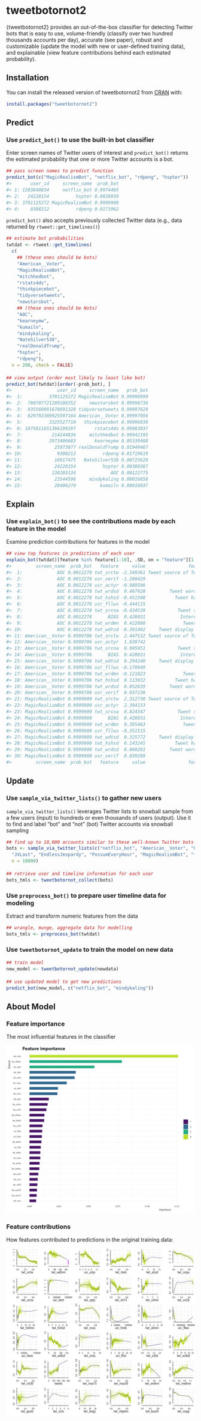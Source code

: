 
<!-- README.md is generated from README.Rmd. Please edit that file -->

# tweetbotornot2

<!-- badges: start -->

<!-- badges: end -->

{tweetbotornot2} provides an out-of-the-box classifier for detecting
Twitter bots that is easy to use, volume-friendly (classify over two
hundred thousands accounts per day), accurate (see paper), robust and
customizable (update the model with new or user-defined training data),
and explainable (view feature contributions behind each estimated
probability).

## Installation

You can install the released version of tweetbotornot2 from
[CRAN](https://CRAN.R-project.org) with:

``` r
install.packages("tweetbotornot2")
```

## Predict

### Use `predict_bot()` to use the built-in bot classifier

Enter screen names of Twitter users of interest and `predict_bot()`
returns the estimated probability that one or more Twitter accounts is a
bot.

``` r
## pass screen names to predict function
predict_bot(c("MagicRealismBot", "netflix_bot", "rdpeng", "hspter"))
#>       user_id     screen_name  prob_bot
#> 1: 1203840834     netflix_bot 0.9974465
#> 2:   24228154          hspter 0.0038939
#> 3: 3701125272 MagicRealismBot 0.9999900
#> 4:    9308212          rdpeng 0.0171962
```

`predict_bot()` also accepts previously collected Twitter data (e.g.,
data returned by `rtweet::get_timelines()`)

``` r
## estimate bot probabilities
twtdat <- rtweet::get_timelines(
  c(
    ## (these ones should be bots)
    "American__Voter",
    "MagicRealismBot", 
    "mitchhedbot",
    "rstats4ds", 
    "thinkpiecebot", 
    "tidyversetweets", 
    "newstarsbot",
    ## (these ones should be Nots)
    "AOC", 
    "kearneymw", 
    "kumailn", 
    "mindykaling", 
    "NateSilver538", 
    "realDonaldTrump", 
    "hspter",
    "rdpeng"),
  n = 200, check = FALSE)

## view output (order most likely to least like bot)
predict_bot(twtdat)[order(-prob_bot), ]
#>                 user_id     screen_name   prob_bot
#>  1:          3701125272 MagicRealismBot 0.99998999
#>  2:  780707721209188352     newstarsbot 0.99998736
#>  3:  935569091678691328 tidyversetweets 0.99997628
#>  4:  829792389925597184 American__Voter 0.99997056
#>  5:          3325527710   thinkpiecebot 0.99996030
#>  6: 1075011651366199297       rstats4ds 0.99983037
#>  7:           214244836     mitchhedbot 0.99942195
#>  8:          2973406683       kearneymw 0.05339408
#>  9:            25073877 realDonaldTrump 0.01949467
#> 10:             9308212          rdpeng 0.01719619
#> 11:            16017475   NateSilver538 0.00723628
#> 12:            24228154          hspter 0.00389387
#> 13:           138203134             AOC 0.00122775
#> 14:            23544596     mindykaling 0.00016858
#> 15:            28406270         kumailn 0.00016037
```

## Explain

### Use `explain_bot()` to see the contributions made by each feature in the model

Examine prediction contributions for features in the model

``` r
## view top features in predictions of each user
explain_bot(twtdat)[feature %in% feature[1:10], .SD, on = "feature"][1:30, -1]
#>         screen_name  prob_bot   feature     value                feature_description
#>  1:             AOC 0.0012278 twt_srctw -2.349361 Tweet source of Twitter (official)
#>  2:             AOC 0.0012278 usr_verif -1.288429                      User verified
#>  3:             AOC 0.0012278 usr_actyr -0.989596                   User account age
#>  4:             AOC 0.0012278 twt_wrdsd  0.467928         Tweet word count variation
#>  5:             AOC 0.0012278 twt_hshsd -0.451500           Tweet hashtags variation
#>  6:             AOC 0.0012278 usr_fllws -0.444115                     User followers
#>  7:             AOC 0.0012278 twt_srcna -0.434539            Tweet source of unknown
#>  8:             AOC 0.0012278      BIAS  0.428031             Intercept (y when x=0)
#>  9:             AOC 0.0012278 twt_wrdmn  0.422080              Tweet word count mean
#> 10:             AOC 0.0012278 twt_wdtsd -0.391492     Tweet display widht variatiojn
#> 11: American__Voter 0.9999706 twt_srctw  2.447532 Tweet source of Twitter (official)
#> 12: American__Voter 0.9999706 usr_actyr  1.839742                   User account age
#> 13: American__Voter 0.9999706 twt_srcna  0.995951            Tweet source of unknown
#> 14: American__Voter 0.9999706      BIAS  0.428031             Intercept (y when x=0)
#> 15: American__Voter 0.9999706 twt_wdtsd  0.294240     Tweet display widht variatiojn
#> 16: American__Voter 0.9999706 usr_fllws -0.170949                     User followers
#> 17: American__Voter 0.9999706 twt_wrdmn -0.121823              Tweet word count mean
#> 18: American__Voter 0.9999706 twt_hshsd  0.113032           Tweet hashtags variation
#> 19: American__Voter 0.9999706 twt_wrdsd  0.052839         Tweet word count variation
#> 20: American__Voter 0.9999706 usr_verif  0.037238                      User verified
#> 21: MagicRealismBot 0.9999900 twt_srctw  2.312730 Tweet source of Twitter (official)
#> 22: MagicRealismBot 0.9999900 usr_actyr  2.304153                   User account age
#> 23: MagicRealismBot 0.9999900 twt_srcna  0.824347            Tweet source of unknown
#> 24: MagicRealismBot 0.9999900      BIAS  0.428031             Intercept (y when x=0)
#> 25: MagicRealismBot 0.9999900 twt_wrdmn  0.395463              Tweet word count mean
#> 26: MagicRealismBot 0.9999900 usr_fllws -0.351515                     User followers
#> 27: MagicRealismBot 0.9999900 twt_wdtsd  0.325772     Tweet display widht variatiojn
#> 28: MagicRealismBot 0.9999900 twt_hshsd  0.143245           Tweet hashtags variation
#> 29: MagicRealismBot 0.9999900 twt_wrdsd  0.060281         Tweet word count variation
#> 30: MagicRealismBot 0.9999900 usr_verif  0.039289                      User verified
#>         screen_name  prob_bot   feature     value                feature_description
```

## Update

### Use `sample_via_twitter_lists()` to gather new users

`sample_via_twitter_lists()` leverages Twitter lists to snowball sample
from a few users (input) to hundreds or even thousands of users
(output). Use it to find and label “bot” and “not” (bot) Twitter
accounts via snowball sampling

``` r
## find up to 10,000 accounts similar to these well-known Twitter bots
bots <- sample_via_twitter_lists(c("netflix_bot", "American__Voter", "UTLEGtracker", 
  "JVLast", "EndlessJeopardy", "PossumEveryHour", "MagicRealismBot", "factbot1"), 
  n = 10000)

## retrieve user and timeline information for each user
bots_tmls <- tweetbotornot_collect(bots)
```

### Use `preprocess_bot()` to prepare user timeline data for modeling

Extract and transform numeric features from the data

``` r
## wrangle, munge, aggregate data for modelling
bots_tmls <- preprocess_bot(twtdat)
```

### Use `tweetbotornot_update` to train the model on new data

``` r
## train model
new_model <- tweetbotornot_update(newdata)

## use updated model to get new predictions
predict_bot(new_model, c("netflix_bot", "mindykaling"))
```

## About Model

### Feature importance

The most influential features in the classifier

![](man/figures/README-import.png)

### Feature contributions

How features contributed to predictions in the original training data:

![](man/figures/README-shap.png)
